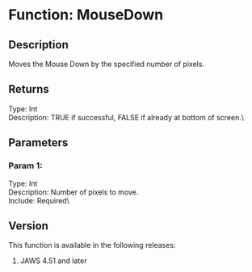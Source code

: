 # Function: MouseDown

## Description

Moves the Mouse Down by the specified number of pixels.

## Returns

Type: Int\
Description: TRUE if successful, FALSE if already at bottom of screen.\

## Parameters

### Param 1:

Type: Int\
Description: Number of pixels to move.\
Include: Required\

## Version

This function is available in the following releases:

1.  JAWS 4.51 and later
